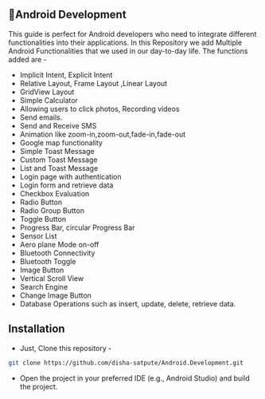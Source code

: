 ## 📱Android Development
This guide is perfect for Android developers who need to integrate different functionalities into their applications.
In this Repository we add Multiple Android Functionalities that we used in our day-to-day life.
The functions added are -
- Implicit Intent, Explicit Intent
- Relative Layout, Frame Layout ,Linear Layout
- GridView Layout
- Simple Calculator
- Allowing users to click photos, Recording videos
- Send emails.
- Send and Receive SMS
- Animation like zoom-in,zoom-out,fade-in,fade-out
- Google map functionality
- Simple Toast Message
- Custom Toast Message
- List and Toast Message
- Login page with authentication
- Login form and retrieve data
- Checkbox Evaluation
- Radio Button
- Radio Group Button
- Toggle Button
- Progress Bar, circular Progress Bar
- Sensor List
- Aero plane Mode on-off
- Bluetooth Connectivity
- Bluetooth Toggle
- Image Button
- Vertical Scroll View
- Search Engine
- Change Image Button
- Database Operations such as insert, update, delete, retrieve data.

## Installation
- Just, Clone this repository - 
````bash 
git clone https://github.com/disha-satpute/Android.Development.git
````
- Open the project in your preferred IDE (e.g., Android Studio) and build the project.
